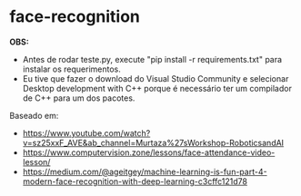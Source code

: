 # face-recognition

**OBS:**
* Antes de rodar teste.py, execute "pip install -r requirements.txt" para instalar os requerimentos. 
* Eu tive que fazer o download do Visual Studio Community e selecionar Desktop development with C++ porque é necessário ter um compilador de C++ para um dos pacotes. 





Baseado em: 
* https://www.youtube.com/watch?v=sz25xxF_AVE&ab_channel=Murtaza%27sWorkshop-RoboticsandAI
* https://www.computervision.zone/lessons/face-attendance-video-lesson/
* https://medium.com/@ageitgey/machine-learning-is-fun-part-4-modern-face-recognition-with-deep-learning-c3cffc121d78
            



